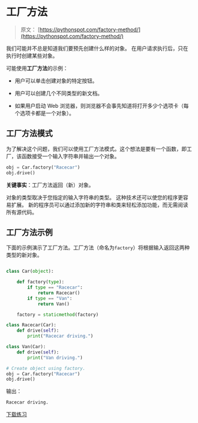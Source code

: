 # 工厂方法

> 原文： [https://pythonspot.com/factory-method/](https://pythonspot.com/factory-method/)

我们可能并不总是知道我们要预先创建什么样的对象。
在用户请求执行后，只在执行时创建某些对象。

可能使用**工厂方法**的示例：

*   用户可以单击创建对象的特定按钮。

*   用户可以创建几个不同类型的新文档。

*   如果用户启动 Web 浏览器，则浏览器不会事先知道将打开多少个选项卡（每个选项卡都是一个对象）。

## 工厂方法模式

为了解决这个问题，我们可以使用工厂方法模式。这个想法是要有一个函数，即工厂，该函数接受一个输入字符串并输出一个对象。

```py
obj = Car.factory("Racecar")
obj.drive()

```

**关键事实**：工厂方法返回（新）对象。

对象的类型取决于您指定的输入字符串的类型。 这种技术还可以使您的程序更容易扩展。 新的程序员可以通过添加新的字符串和类来轻松添加功能，而无需阅读所有源代码。

## 工厂方法示例

下面的示例演示了工厂方法。工厂方法（命名为`factory`）将根据输入返回这两种类型的新对象。

```py

class Car(object):

    def factory(type):
        if type == "Racecar":
            return Racecar()
        if type == "Van":
            return Van()

    factory = staticmethod(factory)

class Racecar(Car):
    def drive(self):
        print("Racecar driving.")

class Van(Car):
    def drive(self):
        print("Van driving.")

# Create object using factory.
obj = Car.factory("Racecar")
obj.drive()

```

输出：

```py
Racecar driving.

```

[下载练习](https://pythonspot.com/download-oop-exercises/)